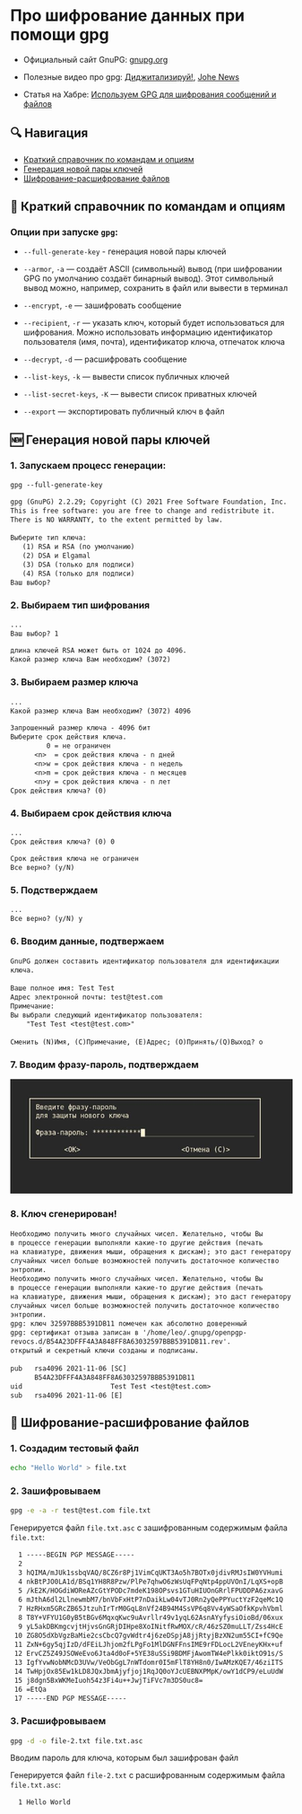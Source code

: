 # Про шифрование данных при помощи gpg

* Официальный сайт GnuPG: [gnupg.org](https://www.gnupg.org/)

* Полезные видео про gpg: [Диджитализируй!](https://youtu.be/I2mwqC6HGGE), [Johe News](https://youtu.be/2CwsoGw2coc)

* Статья на Хабре: [Используем GPG для шифрования сообщений и файлов](https://habr.com/ru/post/358182/)

## :mag: Навигация

* [Краткий справочник по командам и опциям](#chapter-0)
* [Генерация новой пары ключей](#chapter-1)
* [Шифрование-расшифрование файлов](#chapter-2)

<a id="chapter-0"></a>
## :page_facing_up: Краткий справочник по командам и опциям

### Опции при запуске `gpg`:

* `--full-generate-key` - генерация новой пары ключей

* `--armor`, `-a` — создаёт ASCII (символьный) вывод (при шифровании GPG по умолчанию создаёт бинарный вывод). Этот символьный вывод можно, например, сохранить в файл или вывести в терминал

* `--encrypt`, `-e` — зашифровать сообщение

* `--recipient`, `-r` — указать ключ, который будет использоваться для шифрования. Можно использовать информацию идентификатор пользователя (имя, почта), идентификатор ключа, отпечаток ключа

* `--decrypt`, `-d` — расшифровать сообщение

* `--list-keys`, `-k` — вывести список публичных ключей

* `--list-secret-keys`, `-K` — вывести список приватных ключей

* `--export` — экспортировать публичный ключ в файл

<a id="chapter-1"></a>
## :new: Генерация новой пары ключей

### 1. Запускаем процесс генерации:
```
gpg --full-generate-key
```

```
gpg (GnuPG) 2.2.29; Copyright (C) 2021 Free Software Foundation, Inc.
This is free software: you are free to change and redistribute it.
There is NO WARRANTY, to the extent permitted by law.

Выберите тип ключа:
   (1) RSA и RSA (по умолчанию)
   (2) DSA и Elgamal
   (3) DSA (только для подписи)
   (4) RSA (только для подписи)
Ваш выбор? 
```

### 2. Выбираем тип шифрования

```
...
Ваш выбор? 1
```

```
длина ключей RSA может быть от 1024 до 4096.
Какой размер ключа Вам необходим? (3072) 
```

### 3. Выбираем размер ключа

```
...
Какой размер ключа Вам необходим? (3072) 4096
```

```
Запрошенный размер ключа - 4096 бит
Выберите срок действия ключа.
         0 = не ограничен
      <n>  = срок действия ключа - n дней
      <n>w = срок действия ключа - n недель
      <n>m = срок действия ключа - n месяцев
      <n>y = срок действия ключа - n лет
Срок действия ключа? (0) 
```

### 4. Выбираем срок действия ключа

```
...
Срок действия ключа? (0) 0
```

```
Срок действия ключа не ограничен
Все верно? (y/N) 
```

### 5. Подстверждаем
```
...
Все верно? (y/N) y
```

### 6. Вводим данные, подтвержаем

```
GnuPG должен составить идентификатор пользователя для идентификации ключа.

Ваше полное имя: Test Test
Адрес электронной почты: test@test.com
Примечание: 
Вы выбрали следующий идентификатор пользователя:
    "Test Test <test@test.com>"

Сменить (N)Имя, (C)Примечание, (E)Адрес; (O)Принять/(Q)Выход? o
```


### 7. Вводим фразу-пароль, подтверждаем

![passphrase](./passphrase.jpg)

### 8. Ключ сгенерирован!

```
Необходимо получить много случайных чисел. Желательно, чтобы Вы
в процессе генерации выполняли какие-то другие действия (печать
на клавиатуре, движения мыши, обращения к дискам); это даст генератору
случайных чисел больше возможностей получить достаточное количество энтропии.
Необходимо получить много случайных чисел. Желательно, чтобы Вы
в процессе генерации выполняли какие-то другие действия (печать
на клавиатуре, движения мыши, обращения к дискам); это даст генератору
случайных чисел больше возможностей получить достаточное количество энтропии.
gpg: ключ 32597BBB5391DB11 помечен как абсолютно доверенный
gpg: сертификат отзыва записан в '/home/leo/.gnupg/openpgp-revocs.d/B54A23DFFF4A3A848FF8A63032597BBB5391DB11.rev'.
открытый и секретный ключи созданы и подписаны.

pub   rsa4096 2021-11-06 [SC]
      B54A23DFFF4A3A848FF8A63032597BBB5391DB11
uid                      Test Test <test@test.com>
sub   rsa4096 2021-11-06 [E]
```


<a id="chapter-2"></a>

## :lock_with_ink_pen: Шифрование-расшифрование файлов

### 1. Создадим тестовый файл

```bash
echo "Hello World" > file.txt
```

### 2. Зашифровываем

```bash
gpg -e -a -r test@test.com file.txt
```

Генерируется файл `file.txt.asc` с зашифрованным содержимым файла `file.txt`:

```
  1 -----BEGIN PGP MESSAGE-----
  2 
  3 hQIMA/mJUk1ssbqVAQ/8CZ6r8Pj1VimCqUKT3Ao5h7BOTx0jdivRMJsIW0YVHumi
  4 nkBtPJO0LA1d/BSq1YH8R8Pzw/PlPe7qhwO6zWsUqFPqNtp4ppUVOnI/LqXS+opB
  5 /kE2K/HOGdiWOReAZcGtYPODc7mdeK198OPsvs1GTuHIUOnGRrlFPUDDPA6zxavG
  6 mJthA6dl2LlnewmbM7/bnVbFxHtP7nDaikLw04vTJ0Rn2yQePPYuctYzF2qeMc1Q
  7 HzRHxm5GRcZB65JtzuhIrTrM0GqL8nVf24B94M4SsVP6q8Vv4yWSaOfkKpvhVbml
  8 T8Y+VFYU1G0yB5tBGv6MqxqKwc9uAvrllr49v1yqL62AsnAYyfysiOioBd/06xux
  9 yL5akDBKmgcvjtHjvsGnGRjDIHpe8XoINitfRwMOX/cR/46zSZ0muLLT/Zss4HcE
 10 ZG8O5dXbVgzBaMie2csCbcQ7gvWdtr4j6zeDSpjA8jjRtyjBzXN2um55CI+fC9Qe
 11 ZxN+6gy5qjIzD/dFEiLJhjom2fLPgFo1MlDGNFFnsIME9rFDLocL2VEneyKHx+uf
 12 ErvCZ5Z49JSOWeEvo6Jta4d0oF+5YE38uSSi9BDMFjAwomTW4ePlkk0iktO91s/S
 13 IgfYvwNobNMcD3UVw/VeObGgL7nWTdomr0I5mFlT8YH8n0/IwAMzKQE7/46ziITS
 14 TwHpjOx85Ew1kLD8JQxJbmAjyfjoj1RqJQ0oYJcUEBNXPMpK/owY1dCP9/eLuUdW
 15 j8dgn5BxWKMeIuoh54z3Fi4u++JwjTiFVc7m3DS0uc8=
 16 =EtQa
 17 -----END PGP MESSAGE-----

```

### 3. Расшифровываем

```bash
gpg -d -o file-2.txt file.txt.asc
```

Вводим пароль для ключа, которым был зашифрован файл

Генерируется файл `file-2.txt` с расшифрованным содержимым файла `file.txt.asc`:
```
  1 Hello World
```
